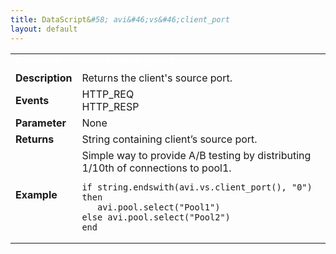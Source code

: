 ```yaml
---
title: DataScript&#58; avi&#46;vs&#46;client_port
layout: default
---
```

<table class="table table-hover table table-bordered table-hover">  
<tbody>       
<tr>   
<td><font size="3" color="white"><strong>Function</strong></font></td>
<td><font color="white"><b>avi.vs.client_port()</b></font></td>
</tr>
<tr>   
<td><font size="3"><strong>Description</strong></font></td>
<td>Returns the client's source port.</td>
</tr>
<tr>   
<td><font size="3"><strong>Events</strong></font></td>
<td>HTTP_REQ<br> HTTP_RESP</td>
</tr>
<tr>   
<td><font size="3"><strong>Parameter</strong></font></td>
<td>None</td>
</tr>
<tr>   
<td><font size="3"><strong>Returns</strong></font></td>
<td>String containing client’s source port.</td>
</tr>
<tr>   
<td><font size="3"><strong>Example</strong></font></td>
<td>Simple way to provide A/B testing by distributing 1/10th of connections to pool1.<br> 
<!-- Crayon Syntax Highlighter v2.7.1 --> <pre><code class="language-lua">if string.endswith(avi.vs.client_port(), "0") then
   avi.pool.select("Pool1")
else avi.pool.select("Pool2")
end</code></pre> 
<!-- [Format Time: 0.0019 seconds] --></td>
</tr>
</tbody>
</table> 